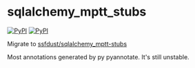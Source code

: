 sqlalchemy_mptt_stubs
========================
[![PyPI](https://img.shields.io/badge/pypi-0.2-orange.svg)](https://pypi.org/project/sqlalchemy_mptt-stubs/0.2) [![PyPI](https://img.shields.io/badge/python-3-blue.svg)](https://pypi.org/project/Marshmallow-Stubs/)

Migrate to [ssfdust/sqlalchemy_mptt-stubs](https://github.com/ssfdust/sqlalchemy_mptt-stubs)

Most annotations generated by py pyannotate. It's still unstable.
